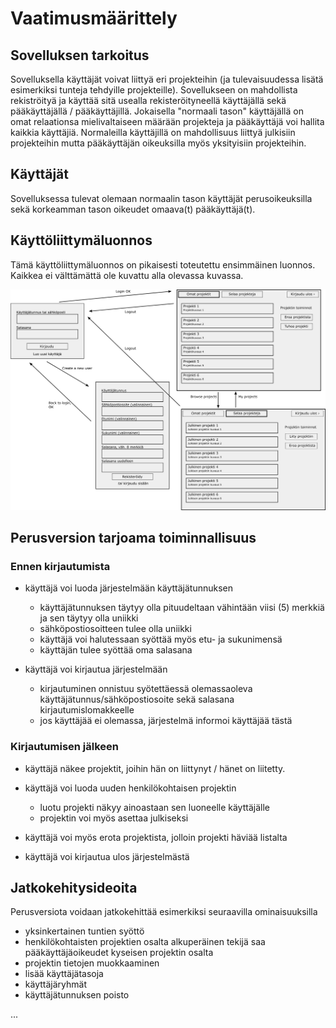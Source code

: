 # Vaatimusmäärittely

## Sovelluksen tarkoitus

Sovelluksella käyttäjät voivat liittyä eri projekteihin (ja tulevaisuudessa lisätä esimerkiksi tunteja tehdyille projekteille). Sovellukseen on mahdollista rekiströityä ja käyttää sitä usealla rekisteröityneellä käyttäjällä sekä pääkäyttäjällä / pääkäyttäjillä. Jokaisella "normaali tason" käyttäjällä on omat relaationsa mielivaltaiseen määrään projekteja ja pääkäyttäjä voi hallita kaikkia käyttäjiä. Normaleilla käyttäjillä on mahdollisuus liittyä julkisiin projekteihin mutta pääkäyttäjän oikeuksilla myös yksityisiin projekteihin.

## Käyttäjät

Sovelluksessa tulevat olemaan normaalin tason käyttäjät perusoikeuksilla sekä korkeamman tason oikeudet omaava(t) pääkäyttäjä(t).

## Käyttöliittymäluonnos

Tämä käyttöliittymäluonnos on pikaisesti toteutettu ensimmäinen luonnos. Kaikkea ei välttämättä ole kuvattu alla olevassa kuvassa.

![Alustava käyttöliittymäluonnos](https://raw.githubusercontent.com/Vilthsu/ot-harjoitustyo/master/dokumentaatio/kuvat/ui-draft.png)

## Perusversion tarjoama toiminnallisuus

### Ennen kirjautumista

- käyttäjä voi luoda järjestelmään käyttäjätunnuksen
  - käyttäjätunnuksen täytyy olla pituudeltaan vähintään viisi (5) merkkiä ja sen täytyy olla uniikki
  - sähköpostiosoitteen tulee olla uniikki
  - käyttäjä voi halutessaan syöttää myös etu- ja sukunimensä
  - käyttäjän tulee syöttää oma salasana

- käyttäjä voi kirjautua järjestelmään
  - kirjautuminen onnistuu syötettäessä olemassaoleva käyttäjätunnus/sähköpostiosoite sekä salasana kirjautumislomakkeelle
  - jos käyttäjää ei olemassa, järjestelmä informoi käyttäjää tästä

### Kirjautumisen jälkeen

- käyttäjä näkee projektit, joihin hän on liittynyt / hänet on liitetty.

- käyttäjä voi luoda uuden henkilökohtaisen projektin
  - luotu projekti näkyy ainoastaan sen luoneelle käyttäjälle
  - projektin voi myös asettaa julkiseksi

- käyttäjä voi myös erota projektista, jolloin projekti häviää listalta

- käyttäjä voi kirjautua ulos järjestelmästä

## Jatkokehitysideoita

Perusversiota voidaan jatkokehittää esimerkiksi seuraavilla ominaisuuksilla

- yksinkertainen tuntien syöttö
- henkilökohtaisten projektien osalta alkuperäinen tekijä saa pääkäyttäjäoikeudet kyseisen projektin osalta  
- projektin tietojen muokkaaminen
- lisää käyttäjätasoja
- käyttäjäryhmät
- käyttäjätunnuksen poisto

...